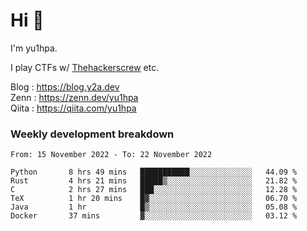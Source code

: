 # Hi 👋

I'm yu1hpa.

I play CTFs w/ [Thehackerscrew](https://www.thehackerscrew.team/) etc.

Blog : https://blog.y2a.dev  
Zenn : https://zenn.dev/yu1hpa  
Qiita : https://qiita.com/yu1hpa  

### Weekly development breakdown

<!--START_SECTION:waka-->

```text
From: 15 November 2022 - To: 22 November 2022

Python       8 hrs 49 mins   ███████████░░░░░░░░░░░░░░   44.09 %
Rust         4 hrs 21 mins   █████▒░░░░░░░░░░░░░░░░░░░   21.82 %
C            2 hrs 27 mins   ███░░░░░░░░░░░░░░░░░░░░░░   12.28 %
TeX          1 hr 20 mins    █▓░░░░░░░░░░░░░░░░░░░░░░░   06.70 %
Java         1 hr            █▒░░░░░░░░░░░░░░░░░░░░░░░   05.08 %
Docker       37 mins         ▓░░░░░░░░░░░░░░░░░░░░░░░░   03.12 %
```

<!--END_SECTION:waka-->


